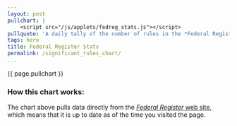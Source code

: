 ```yaml
---
layout: post
pullchart: |
    <script src="/js/applets/fedreg_stats.js"></script>
pullquote: 'A daily tally of the number of rules in the *Federal Register*'
tags: hero
title: Federal Register Stats
permalink: /significant_rules_chart/
...
```


{{ page.pullchart }}


### How this chart works:
The chart above pulls data directly from the [*Federal Register* web site](http://federalregister.org), which means that it is up to date as of the time you visited the page.
